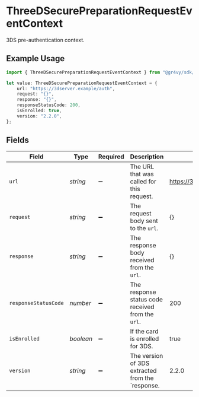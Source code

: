 # ThreeDSecurePreparationRequestEventContext

3DS pre-authentication context.

## Example Usage

```typescript
import { ThreeDSecurePreparationRequestEventContext } from "@gr4vy/sdk/models/components";

let value: ThreeDSecurePreparationRequestEventContext = {
    url: "https://3dserver.example/auth",
    request: "{}",
    response: "{}",
    responseStatusCode: 200,
    isEnrolled: true,
    version: "2.2.0",
};
```

## Fields

| Field                                             | Type                                              | Required                                          | Description                                       | Example                                           |
| ------------------------------------------------- | ------------------------------------------------- | ------------------------------------------------- | ------------------------------------------------- | ------------------------------------------------- |
| `url`                                             | *string*                                          | :heavy_minus_sign:                                | The URL that was called for this request.         | https://3dserver.example/auth                     |
| `request`                                         | *string*                                          | :heavy_minus_sign:                                | The request body sent to the `url`.               | {}                                                |
| `response`                                        | *string*                                          | :heavy_minus_sign:                                | The response body received from the `url`.        | {}                                                |
| `responseStatusCode`                              | *number*                                          | :heavy_minus_sign:                                | The response status code received from the `url`. | 200                                               |
| `isEnrolled`                                      | *boolean*                                         | :heavy_minus_sign:                                | If the card is enrolled for 3DS.                  | true                                              |
| `version`                                         | *string*                                          | :heavy_minus_sign:                                | The version of 3DS extracted from the `response.  | 2.2.0                                             |